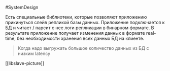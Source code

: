 #SystemDesign 

Есть специальные библиотеки, которые позволяют приложению прикинуться слейв репликой базы данных. Приложение подключается к БД и читает / парсит с нее логи репликации в бинарном формате. В результате приложение получает изменения данных в формате real-time, без необходимости хранения всех данных БД на клиенте.

> Когда надо выгружать большое количество данных из БД с низким latency

[[libslave-picture]]